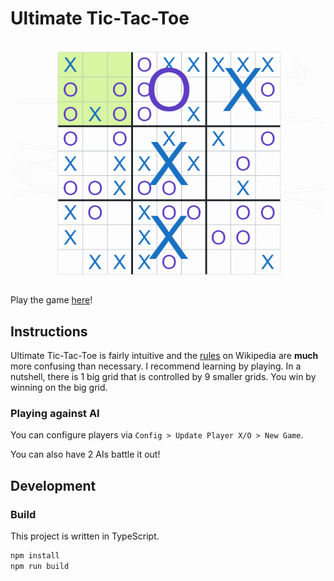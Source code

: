 # Ultimate Tic-Tac-Toe

![Preview](img/preview.png)

Play the game [here][1]!

## Instructions

Ultimate Tic-Tac-Toe is fairly intuitive and the [rules][3] on Wikipedia are
**much** more confusing than necessary. I recommend learning by playing. In a
nutshell, there is 1 big grid that is controlled by 9 smaller grids. You win by
winning on the big grid.

### Playing against AI

You can configure players via `Config > Update Player X/O > New Game`.

You can also have 2 AIs battle it out!

## Development

### Build

This project is written in TypeScript.
```sh
npm install
npm run build
```

[1]: https://ultimate-tic-tac-toe.jtflabs.dev/
[2]: https://www.typescriptlang.org/download
[3]: https://en.wikipedia.org/wiki/Ultimate_tic-tac-toe#Rules
